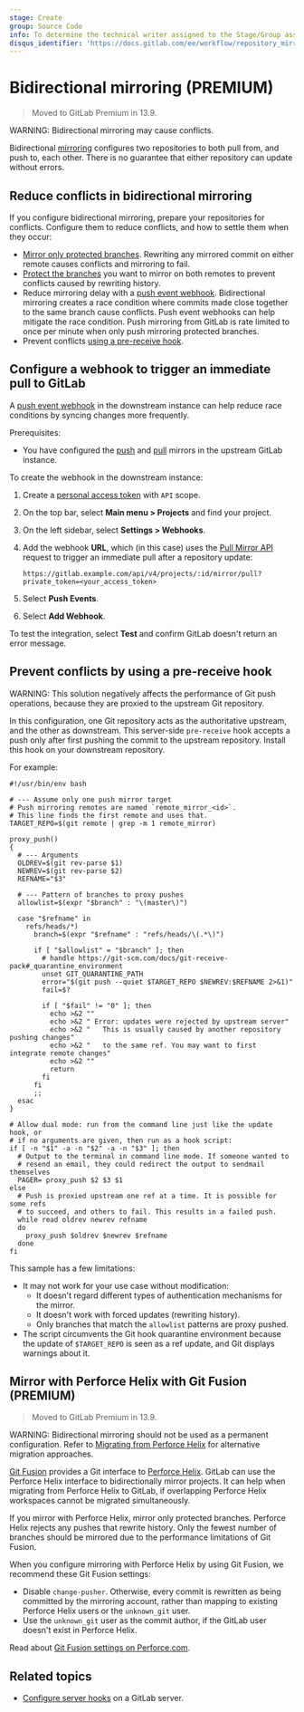 ```yaml
---
stage: Create
group: Source Code
info: To determine the technical writer assigned to the Stage/Group associated with this page, see https://about.gitlab.com/handbook/engineering/ux/technical-writing/#assignments
disqus_identifier: 'https://docs.gitlab.com/ee/workflow/repository_mirroring.html'
---
```


# Bidirectional mirroring **(PREMIUM)**

> Moved to GitLab Premium in 13.9.

WARNING:
Bidirectional mirroring may cause conflicts.

Bidirectional [mirroring](index.md) configures two repositories to both pull from,
and push to, each other. There is no guarantee that either repository can update
without errors.

## Reduce conflicts in bidirectional mirroring

If you configure bidirectional mirroring, prepare your repositories for
conflicts. Configure them to reduce conflicts, and how to settle them when they occur:

- [Mirror only protected branches](index.md#mirror-only-protected-branches). Rewriting
  any mirrored commit on either remote causes conflicts and mirroring to fail.
- [Protect the branches](../../protected_branches.md) you want to mirror on both
  remotes to prevent conflicts caused by rewriting history.
- Reduce mirroring delay with a [push event webhook](../../integrations/webhook_events.md#push-events).
  Bidirectional mirroring creates a race condition where commits made close together
  to the same branch cause conflicts. Push event webhooks can help mitigate the race
  condition. Push mirroring from GitLab is rate limited to once per minute when only
  push mirroring protected branches.
- Prevent conflicts [using a pre-receive hook](#prevent-conflicts-by-using-a-pre-receive-hook).

## Configure a webhook to trigger an immediate pull to GitLab

A [push event webhook](../../integrations/webhook_events.md#push-events) in the downstream
instance can help reduce race conditions by syncing changes more frequently.

Prerequisites:

- You have configured the [push](push.md#set-up-a-push-mirror-to-another-gitlab-instance-with-2fa-activated)
and [pull](pull.md#pull-from-a-remote-repository) mirrors in the upstream GitLab instance.

To create the webhook in the downstream instance:

1. Create a [personal access token](../../../profile/personal_access_tokens.md) with `API` scope.
1. On the top bar, select **Main menu > Projects** and find your project.
1. On the left sidebar, select **Settings > Webhooks**.
1. Add the webhook **URL**, which (in this case) uses the
   [Pull Mirror API](../../../../api/projects.md#start-the-pull-mirroring-process-for-a-project)
   request to trigger an immediate pull after a repository update:

   ```plaintext
   https://gitlab.example.com/api/v4/projects/:id/mirror/pull?private_token=<your_access_token>
   ```

1. Select **Push Events**.
1. Select **Add Webhook**.

To test the integration, select **Test** and confirm GitLab doesn't return an error message.

## Prevent conflicts by using a pre-receive hook

WARNING:
This solution negatively affects the performance of Git push operations, because
they are proxied to the upstream Git repository.

In this configuration, one Git repository acts as the authoritative upstream, and
the other as downstream. This server-side `pre-receive` hook accepts a push only
after first pushing the commit to the upstream repository. Install this hook on
your downstream repository.

For example:

```shell
#!/usr/bin/env bash

# --- Assume only one push mirror target
# Push mirroring remotes are named `remote_mirror_<id>`.
# This line finds the first remote and uses that.
TARGET_REPO=$(git remote | grep -m 1 remote_mirror)

proxy_push()
{
  # --- Arguments
  OLDREV=$(git rev-parse $1)
  NEWREV=$(git rev-parse $2)
  REFNAME="$3"

  # --- Pattern of branches to proxy pushes
  allowlist=$(expr "$branch" : "\(master\)")

  case "$refname" in
    refs/heads/*)
      branch=$(expr "$refname" : "refs/heads/\(.*\)")

      if [ "$allowlist" = "$branch" ]; then
        # handle https://git-scm.com/docs/git-receive-pack#_quarantine_environment
        unset GIT_QUARANTINE_PATH
        error="$(git push --quiet $TARGET_REPO $NEWREV:$REFNAME 2>&1)"
        fail=$?

        if [ "$fail" != "0" ]; then
          echo >&2 ""
          echo >&2 " Error: updates were rejected by upstream server"
          echo >&2 "   This is usually caused by another repository pushing changes"
          echo >&2 "   to the same ref. You may want to first integrate remote changes"
          echo >&2 ""
          return
        fi
      fi
      ;;
  esac
}

# Allow dual mode: run from the command line just like the update hook, or
# if no arguments are given, then run as a hook script:
if [ -n "$1" -a -n "$2" -a -n "$3" ]; then
  # Output to the terminal in command line mode. If someone wanted to
  # resend an email, they could redirect the output to sendmail themselves
  PAGER= proxy_push $2 $3 $1
else
  # Push is proxied upstream one ref at a time. It is possible for some refs
  # to succeed, and others to fail. This results in a failed push.
  while read oldrev newrev refname
  do
    proxy_push $oldrev $newrev $refname
  done
fi
```

This sample has a few limitations:

- It may not work for your use case without modification:
  - It doesn't regard different types of authentication mechanisms for the mirror.
  - It doesn't work with forced updates (rewriting history).
  - Only branches that match the `allowlist` patterns are proxy pushed.
- The script circumvents the Git hook quarantine environment because the update of `$TARGET_REPO`
  is seen as a ref update, and Git displays warnings about it.

## Mirror with Perforce Helix with Git Fusion **(PREMIUM)**

> Moved to GitLab Premium in 13.9.

WARNING:
Bidirectional mirroring should not be used as a permanent configuration. Refer to
[Migrating from Perforce Helix](../../import/perforce.md) for alternative migration approaches.

[Git Fusion](https://www.perforce.com/manuals/git-fusion/#Git-Fusion/section_avy_hyc_gl.html) provides a Git interface
to [Perforce Helix](https://www.perforce.com/products). GitLab can use the Perforce Helix
interface to bidirectionally mirror projects. It can help when migrating from Perforce Helix
to GitLab, if overlapping Perforce Helix workspaces cannot be migrated simultaneously.

If you mirror with Perforce Helix, mirror only protected branches. Perforce Helix
rejects any pushes that rewrite history. Only the fewest number of branches should be mirrored
due to the performance limitations of Git Fusion.

When you configure mirroring with Perforce Helix by using Git Fusion, we recommend these Git Fusion
settings:

- Disable `change-pusher`. Otherwise, every commit is rewritten as being committed
  by the mirroring account, rather than mapping to existing Perforce Helix users or the `unknown_git` user.
- Use the `unknown_git` user as the commit author, if the GitLab user doesn't exist in
  Perforce Helix.

Read about [Git Fusion settings on Perforce.com](https://www.perforce.com/manuals/git-fusion/Content/Git-Fusion/section_vss_bdw_w3.html#section_zdp_zz1_3l).

## Related topics

- [Configure server hooks](../../../../administration/server_hooks.md) on a GitLab server.
